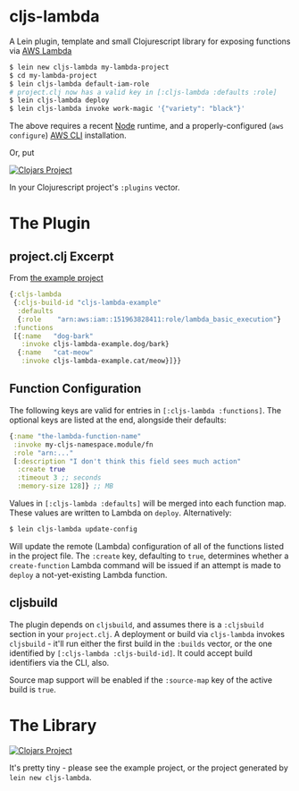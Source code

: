 # cljs-lambda

A Lein plugin, template and small Clojurescript library for exposing functions
via [AWS Lambda](http://aws.amazon.com/documentation/lambda/)

```sh
$ lein new cljs-lambda my-lambda-project
$ cd my-lambda-project
$ lein cljs-lambda default-iam-role
# project.clj now has a valid key in [:cljs-lambda :defaults :role]
$ lein cljs-lambda deploy
$ lein cljs-lambda invoke work-magic '{"variety": "black"}'
```

The above requires a recent [Node](https://nodejs.org/) runtime, and a properly-configured (`aws configure`) [AWS CLI](https://github.com/aws/aws-cli) installation.

Or, put

[![Clojars
Project](http://clojars.org/io.nervous/lein-cljs-lambda/latest-version.svg)](http://clojars.org/io.nervous/lein-cljs-lambda)

In your Clojurescript project's `:plugins` vector.

# The Plugin

## project.clj Excerpt
From [the example project](https://github.com/nervous-systems/cljs-lambda/blob/master/example/project.clj)

```clojure
{:cljs-lambda
 {:cljs-build-id "cljs-lambda-example"
  :defaults
  {:role    "arn:aws:iam::151963828411:role/lambda_basic_execution"}
 :functions
 [{:name   "dog-bark"
   :invoke cljs-lambda-example.dog/bark}
  {:name   "cat-meow"
   :invoke cljs-lambda-example.cat/meow}]}}
```

## Function Configuration

The following keys are valid for entries in `[:cljs-lambda :functions]`.  The optional keys are listed at the end, alongside their defaults:

```clojure
{:name "the-lambda-function-name"
 :invoke my-cljs-namespace.module/fn
 :role "arn:..."
 [:description "I don't think this field sees much action"
  :create true
  :timeout 3 ;; seconds
  :memory-size 128]} ;; MB
```

Values in `[:cljs-lambda :defaults]` will be merged into each function map.  These values are written to Lambda on  `deploy`.  Alternatively:

```sh
$ lein cljs-lambda update-config
```

Will update the remote (Lambda) configuration of all of the functions listed in the project file.  The `:create` key, defaulting to `true`, determines whether a `create-function` Lambda command will be issued if an attempt is made to `deploy` a not-yet-existing Lambda function.

## cljsbuild

The plugin depends on `cljsbuild`, and assumes there is a `:cljsbuild` section
in your `project.clj`.  A deployment or build via `cljs-lambda` invokes
`cljsbuild` - it'll run either the first build in the `:builds` vector, or the
one identified by `[:cljs-lambda :cljs-build-id]`.  It could accept build
identifiers via the CLI, also.

Source map support will be enabled if the `:source-map` key of the active build
is `true`.

# The Library

[![Clojars Project](http://clojars.org/io.nervous/cljs-lambda/latest-version.svg)](http://clojars.org/io.nervous/cljs-lambda)

It's pretty tiny - please see the example project, or the project generated by `lein new cljs-lambda`.
